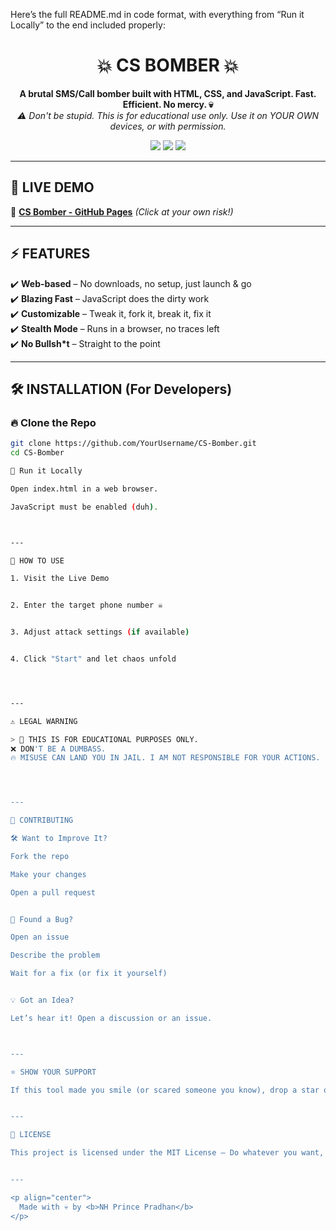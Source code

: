Here’s the full README.md in code format, with everything from “Run it Locally” to the end included properly:

<h1 align="center">💥 CS BOMBER 💥</h1>

<p align="center">
  <b>A brutal SMS/Call bomber built with HTML, CSS, and JavaScript. Fast. Efficient. No mercy. 💀</b><br>
  <i>⚠️ Don't be stupid. This is for educational use only. Use it on YOUR OWN devices, or with permission.</i>
</p>

<p align="center">
  <a href="https://nhprince.github.io/CS-Bomber/"><img src="https://img.shields.io/badge/Live%20Demo-Online-green?style=for-the-badge"></a>
  <img src="https://img.shields.io/github/license/YourUsername/CS-Bomber?style=for-the-badge">
  <img src="https://img.shields.io/github/stars/YourUsername/CS-Bomber?style=for-the-badge">
</p>

---

## 🚀 **LIVE DEMO**
🔗 **[CS Bomber - GitHub Pages](https://nhprince.github.io/CS-Bomber/)** *(Click at your own risk!)*  

---

## ⚡ **FEATURES**
✔️ **Web-based** – No downloads, no setup, just launch & go  
✔️ **Blazing Fast** – JavaScript does the dirty work  
✔️ **Customizable** – Tweak it, fork it, break it, fix it  
✔️ **Stealth Mode** – Runs in a browser, no traces left  
✔️ **No Bullsh*t** – Straight to the point  

---

## 🛠️ **INSTALLATION (For Developers)**
### 🔥 **Clone the Repo**
```bash
git clone https://github.com/YourUsername/CS-Bomber.git  
cd CS-Bomber

🚀 Run it Locally

Open index.html in a web browser.

JavaScript must be enabled (duh).



---

🎯 HOW TO USE

1. Visit the Live Demo


2. Enter the target phone number ☠️


3. Adjust attack settings (if available)


4. Click "Start" and let chaos unfold




---

⚠️ LEGAL WARNING

> 🚨 THIS IS FOR EDUCATIONAL PURPOSES ONLY.
❌ DON'T BE A DUMBASS.
🔥 MISUSE CAN LAND YOU IN JAIL. I AM NOT RESPONSIBLE FOR YOUR ACTIONS.




---

🤝 CONTRIBUTING

🛠 Want to Improve It?

Fork the repo

Make your changes

Open a pull request


🐛 Found a Bug?

Open an issue

Describe the problem

Wait for a fix (or fix it yourself)


💡 Got an Idea?

Let’s hear it! Open a discussion or an issue.



---

⭐ SHOW YOUR SUPPORT

If this tool made you smile (or scared someone you know), drop a star on GitHub! ⭐


---

📜 LICENSE

This project is licensed under the MIT License – Do whatever you want, just don’t be an idiot.


---

<p align="center">
  Made with 💀 by <b>NH Prince Pradhan</b>
</p>

